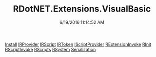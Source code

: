 ﻿---
title: RDotNET.Extensions.VisualBasic
date: 6/19/2016 11:14:52 AM
---

[Install](T-RDotNET.Extensions.VisualBasic.Install.html)
[IRProvider](T-RDotNET.Extensions.VisualBasic.IRProvider.html)
[IRScript](T-RDotNET.Extensions.VisualBasic.IRScript.html)
[IRToken](T-RDotNET.Extensions.VisualBasic.IRToken.html)
[IScriptProvider](T-RDotNET.Extensions.VisualBasic.IScriptProvider.html)
[RExtensionInvoke](T-RDotNET.Extensions.VisualBasic.RExtensionInvoke.html)
[RInit](T-RDotNET.Extensions.VisualBasic.RInit.html)
[RScriptInvoke](T-RDotNET.Extensions.VisualBasic.RScriptInvoke.html)
[RScripts](T-RDotNET.Extensions.VisualBasic.RScripts.html)
[RSystem](T-RDotNET.Extensions.VisualBasic.RSystem.html)
[Serialization](T-RDotNET.Extensions.VisualBasic.Serialization.html)
